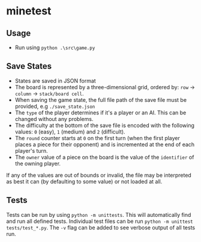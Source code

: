 # minetest

## Usage
- Run using `python .\src\game.py`

## Save States
- States are saved in JSON format
- The board is represented by a three-dimensional grid, ordered by: `row` -> `column` -> `stack/board cell`.
- When saving the game state, the full file path of the save file must be provided, e.g `./save_state.json`
- The `type` of the player determines if it's a player or an AI. This can be changed without any problems.
- The difficulty at the bottom of the save file is encoded with the following values: `0` (easy), `1` (medium) and `2` (difficult).
- The `round` counter starts at `0` on the first turn (when the first player places a piece for their opponent) and is incremented at the end of each player's turn.
- The `owner` value of a piece on the board is the value of the `identifier` of the owning player.

If any of the values are out of bounds or invalid, the file may be interpreted as best it can (by defaulting to some value) or not loaded at all.

## Tests

Tests can be run by using `python -m unittests`. This will automatically find and run all defined tests. Individual test files can be run `python -m unittest tests/test_*.py`. The `-v` flag can be added to see verbose output of all tests run.